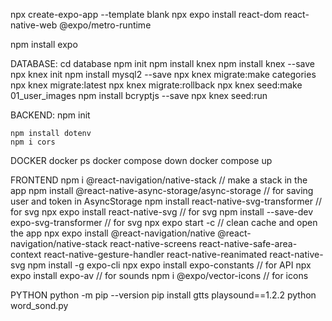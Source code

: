 npx create-expo-app --template blank
npx expo install react-dom react-native-web @expo/metro-runtime

npm install expo

DATABASE:
    cd database
    npm init
    npm install knex
    npm install knex --save
    npx knex init
    npm install mysql2 --save
    npx knex migrate:make categories
    npx knex migrate:latest
    npx knex migrate:rollback
    npx knex seed:make 01_user_images
    npm install bcryptjs --save
    npx knex seed:run

BACKEND:
    npm init

    npm install dotenv
    npm i cors

DOCKER
    docker ps
    docker compose down
    docker compose up

FRONTEND
    npm i @react-navigation/native-stack // make a stack in the app
    npm install @react-native-async-storage/async-storage // for saving user and token in AsyncStorage 
    npm install react-native-svg-transformer // for svg
    npx expo install react-native-svg // for svg
    npm install --save-dev expo-svg-transformer // for svg
    npx expo start -c // clean cache and open the app
    npx expo install @react-navigation/native @react-navigation/native-stack react-native-screens react-native-safe-area-context react-native-gesture-handler react-native-reanimated react-native-svg
    npm install -g expo-cli
    npx expo install expo-constants // for API
    npx expo install expo-av // for sounds
    npm i @expo/vector-icons // for icons

PYTHON
    python -m pip --version
    pip install gtts playsound==1.2.2
    python word_sond.py

<!-- "show my words"
"add word to my list"
"remove word from my list"
"practice my saved words"
"track progress for my words" -->